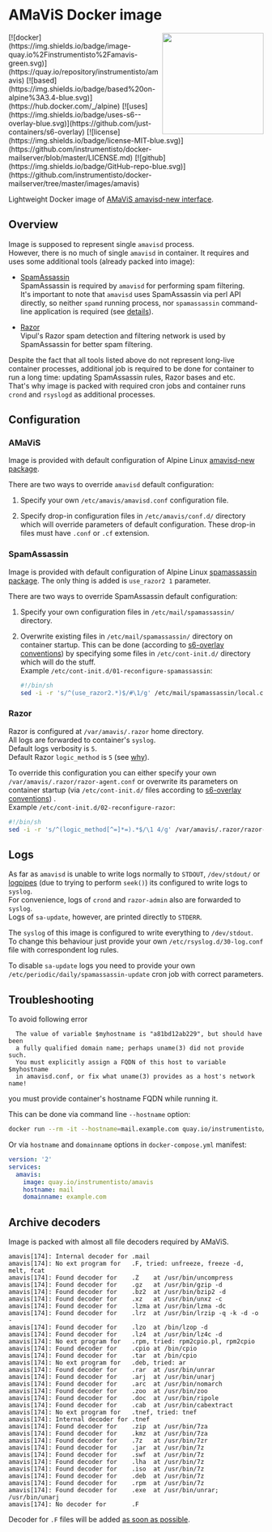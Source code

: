 AMaViS Docker image 
===================

<img align="right" width="200" src="http://amavis.sourceforge.net/images/amavis-2.png">
[![docker](https://img.shields.io/badge/image-quay.io%2Finstrumentisto%2Famavis-green.svg)](https://quay.io/repository/instrumentisto/amavis)
[![based](https://img.shields.io/badge/based%20on-alpine%3A3.4-blue.svg)](https://hub.docker.com/_/alpine)
[![uses](https://img.shields.io/badge/uses-s6--overlay-blue.svg)](https://github.com/just-containers/s6-overlay)
[![license](https://img.shields.io/badge/license-MIT-blue.svg)](https://github.com/instrumentisto/docker-mailserver/blob/master/LICENSE.md)
[![github](https://img.shields.io/badge/GitHub-repo-blue.svg)](https://github.com/instrumentisto/docker-mailserver/tree/master/images/amavis)

Lightweight Docker image of [AMaViS amavisd-new interface](https://www.ijs.si/software/amavisd).



## Overview

Image is supposed to represent single `amavisd` process.  
However, there is no much of single `amavisd` in container. It requires and uses
some additional tools (already packed into image):

* [SpamAssassin](http://spamassassin.apache.org/)  
  SpamAssassin is required by `amavisd` for performing spam filtering.  
  It's important to note that `amavisd` uses SpamAssassin via perl API directly,
  so neither `spamd` running process, nor `spamassassin` 
  command-line application is required (see
  [details](http://mail-archives.apache.org/mod_mbox/spamassassin-users/201001.mbox/%3C4B43FA52.40401@verizon.net%3E)).
  
* [Razor](http://razor.sourceforge.net/)  
  Vipul's Razor spam detection and filtering network is used by SpamAssassin
  for better spam filtering.
  
Despite the fact that all tools listed above do not represent long-live
container processes, additional job is required to be done for container to
run a long time: updating SpamAssassin rules, Razor bases and etc.  
That's why image is packed with required cron jobs and container runs `crond`
and `rsyslogd` as additional processes.



## Configuration

### AMaViS
Image is provided with default configuration of Alpine Linux
[amavisd-new package](https://pkgs.alpinelinux.org/packages?name=amavisd-new).

There are two ways to override `amavisd` default configuration:

1.  Specify your own `/etc/amavis/amavisd.conf` configuration file.

2.  Specify drop-in configuration files in `/etc/amavis/conf.d/` directory
    which will override parameters of default configuration. These drop-in files
    must have `.conf` or `.cf` extension.

### SpamAssassin
Image is provided with default configuration of Alpine Linux
[spamassassin package](https://pkgs.alpinelinux.org/packages?name=spamassassin).
The only thing is added is `use_razor2 1` parameter.

There are two ways to override SpamAssassin default configuration:

1.  Specify your own configuration files in `/etc/mail/spamassassin/` directory.

2.  Overwrite existing files in `/etc/mail/spamassassin/` directory on container
    startup. This can be done (according to
    [s6-overlay conventions](https://github.com/just-containers/s6-overlay#executing-initialization-andor-finalization-tasks))
    by specifying some files in `/etc/cont-init.d/` directory which will do 
    the stuff.  
    Example `/etc/cont-init.d/01-reconfigure-spamassassin`:
    ```bash
    #!/bin/sh
    sed -i -r 's/^(use_razor2.*)$/#\1/g' /etc/mail/spamassassin/local.cf
    ```

### Razor
Razor is configured at `/var/amavis/.razor` home directory.  
All logs are forwarded to container's `syslog`.  
Default logs verbosity is `5`.  
Default Razor `logic_method` is `5` (see [why](https://bugs.debian.org/cgi-bin/bugreport.cgi?bug=247057;msg=30)).

To override this configuration you can either specify your own
`/var/amavis/.razor/razor-agent.conf` or overwrite its parameters on container
startup (via `/etc/cont-init.d/` files according to
[s6-overlay conventions](https://github.com/just-containers/s6-overlay#executing-initialization-andor-finalization-tasks))
.  
Example `/etc/cont-init.d/02-reconfigure-razor`:
```bash
#!/bin/sh
sed -i -r 's/^(logic_method[^=]*=).*$/\1 4/g' /var/amavis/.razor/razor-agent.conf
```



## Logs

As far as `amavisd` is unable to write logs normally to `STDOUT`, `/dev/stdout/`
or [logpipes](https://github.com/docker/docker/issues/6880#issuecomment-170214851)
(due to trying to perform `seek()`) its configured to write logs to `syslog`.  
For convenience, logs of `crond` and `razor-admin` also are forwarded to `syslog`.  
Logs of `sa-update`, however, are printed directly to `STDERR`.

The `syslog` of this image is configured to write everything to `/dev/stdout`.  
To change this behaviour just provide your own `/etc/rsyslog.d/30-log.conf` file
with correspondent log rules.

To disable `sa-update` logs you need to provide your own 
`/etc/periodic/daily/spamassassin-update` cron job with correct parameters.



## Troubleshooting

To avoid following error
```
  The value of variable $myhostname is "a81bd12ab229", but should have been
  a fully qualified domain name; perhaps uname(3) did not provide such.
  You must explicitly assign a FQDN of this host to variable $myhostname
  in amavisd.conf, or fix what uname(3) provides as a host's network name!
```
you must provide container's hostname FQDN while running it.  

This can be done via command line `--hostname` option:
```bash
docker run --rm -it --hostname=mail.example.com quay.io/instrumentisto/amavis
```

Or via `hostname` and `domainname` options in `docker-compose.yml` manifest:
```yaml
version: '2'
services:
  amavis:
    image: quay.io/instrumentisto/amavis
    hostname: mail
    domainname: example.com    
```  



## Archive decoders

Image is packed with almost all file decoders required by AMaViS.
```
amavis[174]: Internal decoder for .mail
amavis[174]: No ext program for   .F, tried: unfreeze, freeze -d, melt, fcat
amavis[174]: Found decoder for    .Z    at /usr/bin/uncompress
amavis[174]: Found decoder for    .gz   at /usr/bin/gzip -d
amavis[174]: Found decoder for    .bz2  at /usr/bin/bzip2 -d
amavis[174]: Found decoder for    .xz   at /usr/bin/unxz -c
amavis[174]: Found decoder for    .lzma at /usr/bin/lzma -dc
amavis[174]: Found decoder for    .lrz  at /usr/bin/lrzip -q -k -d -o -
amavis[174]: Found decoder for    .lzo  at /bin/lzop -d
amavis[174]: Found decoder for    .lz4  at /usr/bin/lz4c -d
amavis[174]: No ext program for   .rpm, tried: rpm2cpio.pl, rpm2cpio
amavis[174]: Found decoder for    .cpio at /bin/cpio
amavis[174]: Found decoder for    .tar  at /bin/cpio
amavis[174]: No ext program for   .deb, tried: ar
amavis[174]: Found decoder for    .rar  at /usr/bin/unrar
amavis[174]: Found decoder for    .arj  at /usr/bin/unarj
amavis[174]: Found decoder for    .arc  at /usr/bin/nomarch
amavis[174]: Found decoder for    .zoo  at /usr/bin/zoo
amavis[174]: Found decoder for    .doc  at /usr/bin/ripole
amavis[174]: Found decoder for    .cab  at /usr/bin/cabextract
amavis[174]: No ext program for   .tnef, tried: tnef
amavis[174]: Internal decoder for .tnef
amavis[174]: Found decoder for    .zip  at /usr/bin/7za
amavis[174]: Found decoder for    .kmz  at /usr/bin/7za
amavis[174]: Found decoder for    .7z   at /usr/bin/7zr
amavis[174]: Found decoder for    .jar  at /usr/bin/7z
amavis[174]: Found decoder for    .swf  at /usr/bin/7z
amavis[174]: Found decoder for    .lha  at /usr/bin/7z
amavis[174]: Found decoder for    .iso  at /usr/bin/7z
amavis[174]: Found decoder for    .deb  at /usr/bin/7z
amavis[174]: Found decoder for    .rpm  at /usr/bin/7z
amavis[174]: Found decoder for    .exe  at /usr/bin/unrar; /usr/bin/unarj
amavis[174]: No decoder for       .F
```

Decoder for `.F` files will be added 
[as soon as possible](https://github.com/instrumentisto/docker-mailserver/issues/1).
